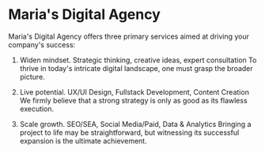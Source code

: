 # Maria's Digital Agency

Maria's Digital Agency offers three primary services aimed at driving your company's success:

1) Widen mindset.
Strategic thinking, creative ideas, expert consultation
To thrive in today's intricate digital landscape, one must grasp the broader picture.

2) Live potential.
UX/UI Design, Fullstack Development, Content Creation
We firmly believe that a strong strategy is only as good as its flawless execution.

3) Scale growth.
SEO/SEA, Social Media/Paid,
Data & Analytics
Bringing a project to life may be straightforward, but witnessing its successful expansion is the ultimate achievement.